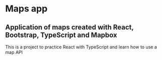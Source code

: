 # Maps app

## Application of maps created with React, Bootstrap, TypeScript and Mapbox

This is a project to practice React with TypeScript and learn how to use a map API
